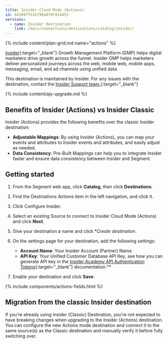 ```yaml
---
title: Insider Cloud Mode (Actions)
id: 643697f531f98a978f414453
versions:
  - name: Insider Destination
    link: /docs/connections/destinations/catalog/insider/
---
```


{% include content/plan-grid.md name="actions" %}

[Insider](https://useinsider.com/integration/segment/?utm_source=segmentio&utm_medium=docs&utm_campaign=partners){:target="\_blank”} Growth Management Platform (GMP) helps digital marketers drive growth across the funnel. Insider GMP helps marketers deliver personalized journeys across the web, mobile web, mobile apps, messaging, email, and ad channels using unified data.

This destination is maintained by Insider. For any issues with the destination, contact the [Insider Support team.](mailto:insiderhelp@useinsider.com){:target="\_blank”}

{% include content/ajs-upgrade.md %}

## Benefits of Insider (Actions) vs Insider Classic

Insider (Actions) provides the following benefits over the classic Insider destination:

- **Adjustable Mappings**: By using Insider (Actions), you can map your events and attributes to Insider events and attributes, and easily adjust as needed.
- **Data Consistency**: Pre-Built Mappings can help you to integrate Insider faster and ensure data consistency between Insider and Segment.

## Getting started

1. From the Segment web app, click **Catalog**, then click **Destinations**.

2. Find the Destinations Actions item in the left navigation, and click it.

3. Click Configure Insider.

4. Select an existing Source to connect to Insider Cloud Mode (Actions) and click **Next**.

5. Give your destination a name and click \*_Create destination_.

6. On the settings page for your destination, add the following settings:

   - **Account Name**: Your Insider Account (Partner) Name.
   - **API Key**: Your Unified Customer Database API Key, see how you can generate API key in the [Insider Academy API Authentication Tokens](https://academy.useinsider.com/docs/api-authentication-tokens#generate-api-key){:target="\_blank”} documentation.\*\*

7. Enable your destination and click **Save**.

{% include components/actions-fields.html %}

## Migration from the classic Insider destination

If you’re already using Insider (Classic) Destination, you’re not expected to have breaking changes when upgrading to the Insider (Actions) destination. You can configure the new Actions mode destination and connect it to the same source(s) as the Classic destination and manually verify it before fully switching over.
